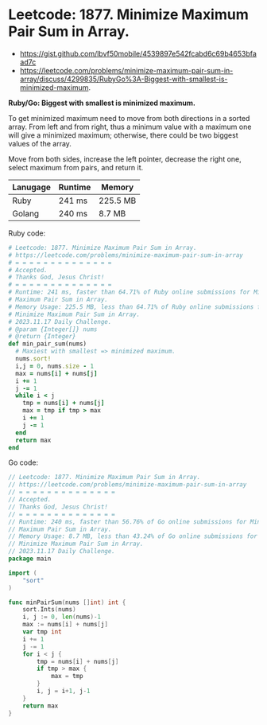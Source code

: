 # Leetcode: 1877. Minimize Maximum Pair Sum in Array.

- https://gist.github.com/lbvf50mobile/4539897e542fcabd6c69b4653bfaad7c
- https://leetcode.com/problems/minimize-maximum-pair-sum-in-array/discuss/4299835/RubyGo%3A-Biggest-with-smallest-is-minimized-maximum.

**Ruby/Go: Biggest with smallest is minimized maximum.**

To get minimized maximum need to move from both directions in a sorted array.
From left and from right, thus a minimum value with a maximum one will give a
minimized maximum; otherwise, there could be two biggest values of the array.

Move from both sides, increase the left pointer, decrease the right one,
select maximum from pairs, and return it.

Lanugage | Runtime | Memory
--- | --- | ---
Ruby | 241 ms | 225.5 MB
Golang | 240 ms | 8.7 MB

Ruby code:
```Ruby
# Leetcode: 1877. Minimize Maximum Pair Sum in Array.
# https://leetcode.com/problems/minimize-maximum-pair-sum-in-array
# = = = = = = = = = = = = = =
# Accepted.
# Thanks God, Jesus Christ!
# = = = = = = = = = = = = = =
# Runtime: 241 ms, faster than 64.71% of Ruby online submissions for Minimize
# Maximum Pair Sum in Array.
# Memory Usage: 225.5 MB, less than 64.71% of Ruby online submissions for
# Minimize Maximum Pair Sum in Array.
# 2023.11.17 Daily Challenge.
# @param {Integer[]} nums
# @return {Integer}
def min_pair_sum(nums)
  # Maxiest with smallest => minimized maximum.
  nums.sort!
  i,j = 0, nums.size - 1
  max = nums[i] + nums[j]
  i += 1
  j -= 1
  while i < j
    tmp = nums[i] + nums[j]
    max = tmp if tmp > max
    i += 1
    j -= 1
  end
  return max
end
```
Go code:
```Go
// Leetcode: 1877. Minimize Maximum Pair Sum in Array.
// https://leetcode.com/problems/minimize-maximum-pair-sum-in-array
// = = = = = = = = = = = = = =
// Accepted.
// Thanks God, Jesus Christ!
// = = = = = = = = = = = = = =
// Runtime: 240 ms, faster than 56.76% of Go online submissions for Minimize
// Maximum Pair Sum in Array.
// Memory Usage: 8.7 MB, less than 43.24% of Go online submissions for
// Minimize Maximum Pair Sum in Array.
// 2023.11.17 Daily Challenge.
package main

import (
	"sort"
)

func minPairSum(nums []int) int {
	sort.Ints(nums)
	i, j := 0, len(nums)-1
	max := nums[i] + nums[j]
	var tmp int
	i += 1
	j -= 1
	for i < j {
		tmp = nums[i] + nums[j]
		if tmp > max {
			max = tmp
		}
		i, j = i+1, j-1
	}
	return max
}
```
